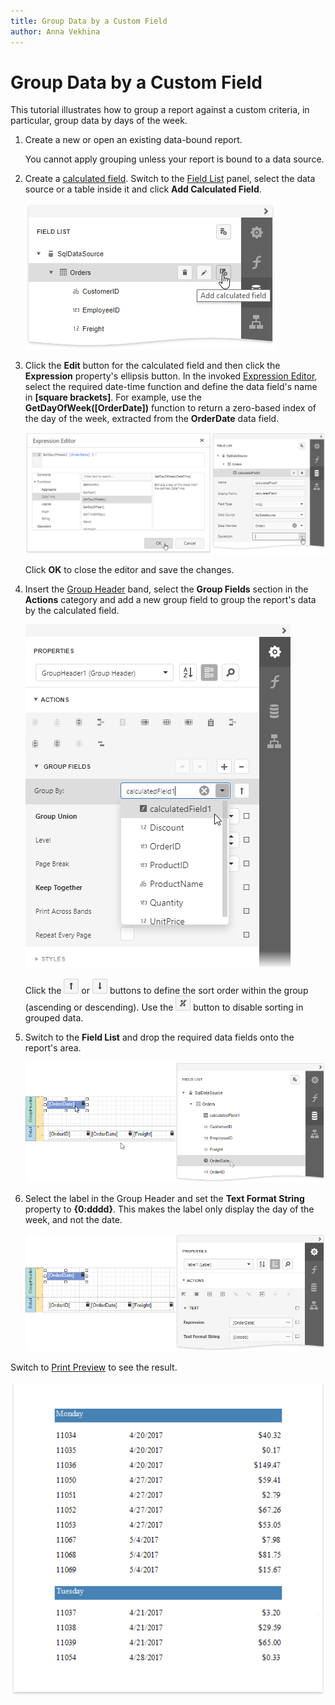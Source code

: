 ```yaml
---
title: Group Data by a Custom Field
author: Anna Vekhina
---
```

# Group Data by a Custom Field

This tutorial illustrates how to group a report against a custom criteria, in particular, group data by days of the week. 

1. Create a new or open an existing data-bound report.
	
	You cannot apply grouping unless your report is bound to a data source.

2. Create a [calculated field](../use-calculated-fields.md). Switch to the [Field List](../../report-designer-tools/ui-panels/field-list.md) panel, select the data source or a table inside it and click **Add Calculated Field**.
	
	![](../../../../images/eurd-web-group-data-create-calculated-field.png)	

3. Click the **Edit** button for the calculated field and then click the **Expression** property's ellipsis button. In the invoked [Expression Editor](../../report-designer-tools/expression-editor.md), select the required date-time function and define the data field's name in **[**square brackets**]**. For example,  use the **GetDayOfWeek([OrderDate])** function to return a zero-based index of the day of the week, extracted from the **OrderDate** data field.
	
	![](../../../../images/eurd-web-group-data-calculated-field-expression.png)
	
	Click **OK** to close the editor and save the changes.
4. Insert the [Group Header](../../introduction-to-banded-reports.md) band,      select the **Group Fields** section in the **Actions** category and add a      new group field to group the report's data by the calculated field. 
		
	![](../../../../images/eurd-web-group-by-calculated-field.png)
	
	Click the ![](../../../../images/eurd-web-order-ascending.png) or ![](../../../../images/eurd-web-order-descending.png) buttons to define the sort order within the group (ascending or descending). Use the ![](../../../../images/eurd-web-disable-sorting.png) button to disable sorting in grouped data.

5. Switch to the **Field List** and drop the required data fields onto the report's area.

    ![](../../../../images/eurd-web-group-by-field-layout.png)

6. Select the label in the Group Header and set the **Text Format String** property to **{0:dddd}**. This makes the label only display the day of the week, and not the date.
	
	![](../../../../images/eurd-web-group-by-field-format-string.png)

Switch to [Print Preview](../../preview-print-and-export-reports.md) to see the result.

![](../../../../images/eurd-web-group-by-calculated-field-result.png)